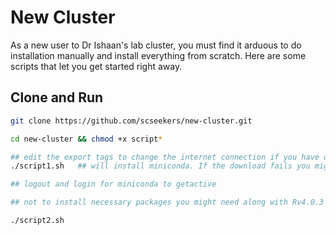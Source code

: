 # New Cluster

As a new user to Dr Ishaan's lab cluster, you must find it arduous to do installation manually and install everything from scratch. Here are some scripts that let you get started right away.

## Clone and Run

```bash
git clone https://github.com/scseekers/new-cluster.git

cd new-cluster && chmod +x script*

## edit the export tags to change the internet connection if you have different proxy else use as is
./script1.sh   ## will install miniconda. If the download fails you might not have configured the internet proxy properly.

## logout and login for miniconda to getactive

## not to install necessary packages you might need along with Rv4.0.3

./script2.sh

```
